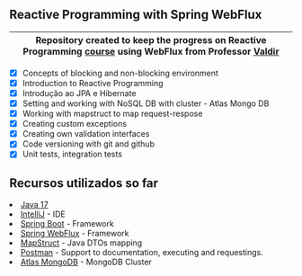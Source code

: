 ## Reactive Programming with Spring WebFlux

| Repository created to keep the progress on Reactive Programming [course](https://www.udemy.com/course/programacao-reativa/) using WebFlux from Professor [Valdir](https://github.com/ValdirCezar) |
|------------------------------------------------------------------------------------------------------------|

- [x] Concepts of blocking and non-blocking environment
- [x] Introduction to Reactive Programming
- [x] Introdução ao JPA e Hibernate
- [x] Setting and working with NoSQL DB with cluster - Atlas Mongo DB
- [x] Working with mapstruct to map request-respose
- [x] Creating custom exceptions
- [x] Creating own validation interfaces
- [x] Code versioning with git and github
- [x] Unit tests, integration tests

## Recursos utilizados so far
<li><a href="https://www.oracle.com/java/technologies/javase/jdk17-archive-dow">Java 17</a> 
<li><a href="https://intellij-support.jetbrains.com/hc/en-us">IntelliJ</a> - IDE
<li><a href="https://spring.io/projects/spring-boot">Spring Boot</a> - Framework
<li><a href="https://docs.spring.io/spring-framework/reference/web/webflux.html">Spring WebFlux</a> - Framework
<li><a href="https://mapstruct.org/">MapStruct</a> - Java DTOs mapping
<li><a href="https://www.postman.com/">Postman</a> - Support to documentation, executing and requestings.
<li><a href="https://www.mongodb.com/atlas/database">Atlas MongoDB</a> - MongoDB Cluster
